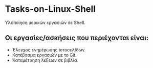 # Tasks-on-Linux-Shell
Υλοποίηση μερικών εργασιών σε Shell.

## Οι εργασίες/ασκήσεις που περιέχονται είναι:
* Έλεγχος ενημέρωσης ιστοσελίδων.
* Κατέβασμα εργασιών με το Git.
* Καταμέτρηση λέξεων σε βιβλία.